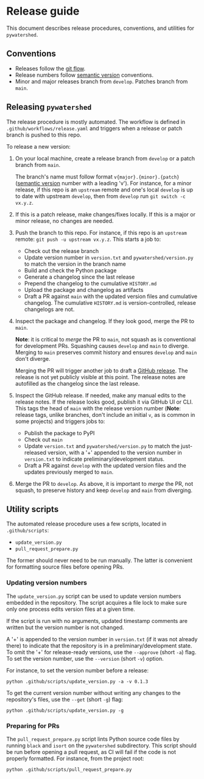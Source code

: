 # Release guide

This document describes release procedures, conventions, and utilities for `pywatershed`.

## Conventions

- Releases follow the [git flow](https://nvie.com/posts/a-successful-git-branching-model/).
- Release numbers follow [semantic version](https://semver.org/) conventions.
- Minor and major releases branch from `develop`. Patches branch from `main`.

## Releasing `pywatershed`

The release procedure is mostly automated. The workflow is defined in `.github/workflows/release.yaml` and triggers when a release or patch branch is pushed to this repo.

To release a new version:

1. On your local machine, create a release branch from `develop` or a patch branch from `main`.

    The branch's name must follow format `v{major}.{minor}.{patch}` ([semantic version](https://semver.org/) number with a leading 'v'). For instance, for a minor release, if this repo is an `upstream` remote and one's local `develop` is up to date with upstream `develop`, then from `develop` run `git switch -c vx.y.z`.

2. If this is a patch release, make changes/fixes locally. If this is a major or minor release, no changes are needed.

3. Push the branch to this repo. For instance, if this repo is an `upstream` remote: `git push -u upstream vx.y.z`. This starts a job to:

    - Check out the release branch
    - Update version number in `version.txt` and `pywatershed/version.py` to match the version in the branch name
    - Build and check the Python package
    - Generate a changelog since the last release
    - Prepend the changelog to the cumulative `HISTORY.md`
    - Upload the package and changelog as artifacts
    - Draft a PR against `main` with the updated version files and cumulative changelog. The cumulative `HISTORY.md` is version-controlled, release changelogs are not.

3. Inspect the package and changelog. If they look good, merge the PR to `main`.

    **Note**: it is critical to *merge* the PR to `main`, not squash as is conventional for development PRs. Squashing causes `develop` and `main` to diverge. Merging to `main` preserves commit history and ensures `develop` and `main` don't diverge.

    Merging the PR will trigger another job to draft a [GitHub release](https://github.com/EC-USGS/pywatershed/releases). The release is not yet publicly visible at this point. The release notes are autofilled as the changelog since the last release.

4. Inspect the GitHub release. If needed, make any manual edits to the release notes. If the release looks good, publish it via GitHub UI or CLI. This tags the head of `main` with the release version number (**Note**: release tags, unlike branches, don't include an initial `v`, as is common in some projects) and triggers jobs to:

    - Publish the package to PyPI
    - Check out `main`
    - Update `version.txt` and `pywatershed/version.py` to match the just-released version, with a '+' appended to the version number in `version.txt` to indicate preliminary/development status.
    - Draft a PR against `develop` with the updated version files and the updates previously merged to `main`.

 5. Merge the PR to `develop`. As above, it is important to *merge* the PR, not squash, to preserve history and keep `develop` and `main` from diverging. 

 ## Utility scripts

The automated release procedure uses a few scripts, located in `.github/scripts`:

- `update_version.py`
- `pull_request_prepare.py`

The former should never need to be run manually. The latter is convenient for formatting source files before opening PRs.

### Updating version numbers

The `update_version.py` script can be used to update version numbers embedded in the repository. The script acquires a file lock to make sure only one process edits version files at a given time.

If the script is run with no arguments, updated timestamp comments are written but the version number is not changed.

A '+' is appended to the version number in `version.txt` (if it was not already there) to indicate that the repository is in a preliminary/development state. To omit the '+' for release-ready versions, use the `--approve` (short `-a`) flag. To set the version number, use the `--version` (short `-v`) option.

For instance, to set the version number before a release:

```shell
python .github/scripts/update_version.py -a -v 0.1.3
```

To get the current version number without writing any changes to the repository's files, use the `--get` (short `-g`) flag:

```shell
python .github/scripts/update_version.py -g
```

### Preparing for PRs

The `pull_request_prepare.py` script lints Python source code files by running `black` and `isort` on the `pywatershed` subdirectory. This script should be run before opening a pull request, as CI will fail if the code is not properly formatted. For instance, from the project root:

```shell
python .github/scripts/pull_request_prepare.py
```
